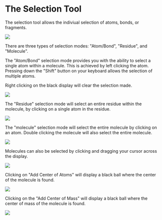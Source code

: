 # The Selection Tool

The selection tool allows the indiviual selection of atoms, bonds, or fragments.

![][1]

[1]: images/5-selection-tool/fc2cc0bf-ef17-49c4-9e48-44e5f9c971bc.png

There are three types of selection modes: "Atom/Bond", "Residue", and "Molecule".

The "Atom/Bond" selection mode provides you with the ability to select a single atom within a molecule. This is achieved by left clicking the atom. Pressing down the "Shift" button on your keyboard allows the selection of multiple atoms.

Right clicking on the black display will clear the selection made.

![][2]

[2]: images/5-selection-tool/ef00012d-e09d-400d-b1e7-387b9e0d59ee.png

The "Residue" selection mode will select an entire residue within the molecule, by clicking on a single atom in the residue.

![][3]

[3]: images/5-selection-tool/3b084771-e8cb-497f-86cf-595a38516ad6.png

The "molecule" selection mode will select the entire molecule by clicking on an atom. Double clicking the molecule will also select the entire molecule.

![][4]

[4]: images/5-selection-tool/3319fb45-a4fd-4648-a2e0-11c0f3e51d72.png

Molecules can also be selected by clicking and dragging your cursor across the display.

![][5]

[5]: images/5-selection-tool/3552dc0d-842c-45ac-895f-470df38a100f.png

Clicking on "Add Center of Atoms" will display a black ball where the center of the molecule is found.

![][6]

[6]: images/5-selection-tool/97584b85-bc1c-4ae0-8666-6db7fe255fc7.png

Clicking on the "Add Center of Mass" will display a black ball where the center of mass of the molecule is found.

![][7]

[7]: images/5-selection-tool/88dce68b-0801-44fe-bf0a-711fe4d79717.png
